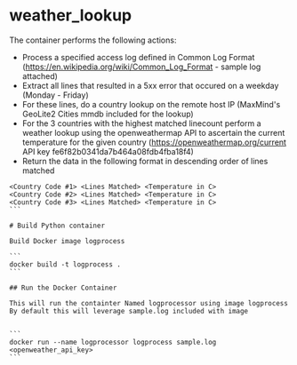# weather_lookup

The container performs the following actions:

- Process a specified access log defined in Common Log Format (https://en.wikipedia.org/wiki/Common_Log_Format - sample log attached)
- Extract all lines that resulted in a 5xx error that occured on a weekday (Monday - Friday)
- For these lines, do a country lookup on the remote host IP (MaxMind's GeoLite2 Cities mmdb included for the lookup)
- For the 3 countries with the highest matched linecount perform a weather lookup using the openweathermap API to ascertain the current temperature for the given country (https://openweathermap.org/current API key fe6f82b0341da7b464a08fdb4fba18f4)
- Return the data in the following format in descending order of lines matched
````
<Country Code #1> <Lines Matched> <Temperature in C>
<Country Code #2> <Lines Matched> <Temperature in C>
<Country Code #3> <Lines Matched> <Temperature in C>
```

# Build Python container 

Build Docker image logprocess

```
docker build -t logprocess .
```

## Run the Docker Container

This will run the containter Named logprocessor using image logprocess
By default this will leverage sample.log included with image


```
docker run --name logprocessor logprocess sample.log <openweather_api_key>
```
